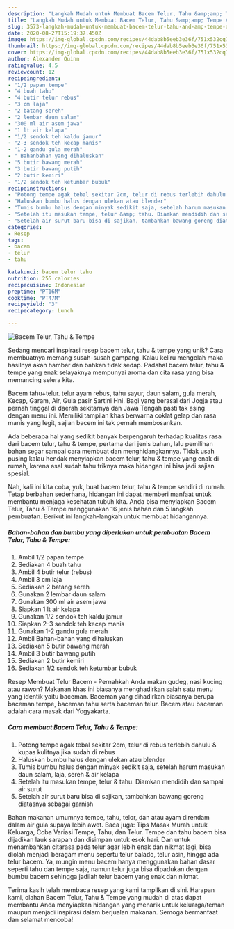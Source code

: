 ```yaml
---
description: "Langkah Mudah untuk Membuat Bacem Telur, Tahu &amp;amp; Tempe Anti Gagal"
title: "Langkah Mudah untuk Membuat Bacem Telur, Tahu &amp;amp; Tempe Anti Gagal"
slug: 3573-langkah-mudah-untuk-membuat-bacem-telur-tahu-and-amp-tempe-anti-gagal
date: 2020-08-27T15:19:37.450Z
image: https://img-global.cpcdn.com/recipes/44dab8b5eeb3e36f/751x532cq70/bacem-telur-tahu-tempe-foto-resep-utama.jpg
thumbnail: https://img-global.cpcdn.com/recipes/44dab8b5eeb3e36f/751x532cq70/bacem-telur-tahu-tempe-foto-resep-utama.jpg
cover: https://img-global.cpcdn.com/recipes/44dab8b5eeb3e36f/751x532cq70/bacem-telur-tahu-tempe-foto-resep-utama.jpg
author: Alexander Quinn
ratingvalue: 4.5
reviewcount: 12
recipeingredient:
- "1/2 papan tempe"
- "4 buah tahu"
- "4 butir telur rebus"
- "3 cm laja"
- "2 batang sereh"
- "2 lembar daun salam"
- "300 ml air asem jawa"
- "1 lt air kelapa"
- "1/2 sendok teh kaldu jamur"
- "2-3 sendok teh kecap manis"
- "1-2 gandu gula merah"
- " Bahanbahan yang dihaluskan"
- "5 butir bawang merah"
- "3 butir bawang putih"
- "2 butir kemiri"
- "1/2 sendok teh ketumbar bubuk"
recipeinstructions:
- "Potong tempe agak tebal sekitar 2cm, telur di rebus terlebih dahulu &amp; kupas kulitnya jika sudah di rebus"
- "Haluskan bumbu halus dengan ulekan atau blender"
- "Tumis bumbu halus dengan minyak sedikit saja, setelah harum masukan daun salam, laja, sereh &amp; air kelapa"
- "Setelah itu masukan tempe, telur &amp; tahu. Diamkan mendidih dan sampai air surut"
- "Setelah air surut baru bisa di sajikan, tambahkan bawang goreng diatasnya sebagai garnish"
categories:
- Resep
tags:
- bacem
- telur
- tahu

katakunci: bacem telur tahu 
nutrition: 255 calories
recipecuisine: Indonesian
preptime: "PT16M"
cooktime: "PT47M"
recipeyield: "3"
recipecategory: Lunch

---
```



![Bacem Telur, Tahu &amp; Tempe](https://img-global.cpcdn.com/recipes/44dab8b5eeb3e36f/751x532cq70/bacem-telur-tahu-tempe-foto-resep-utama.jpg)

Sedang mencari inspirasi resep bacem telur, tahu &amp; tempe yang unik? Cara membuatnya memang susah-susah gampang. Kalau keliru mengolah maka hasilnya akan hambar dan bahkan tidak sedap. Padahal bacem telur, tahu &amp; tempe yang enak selayaknya mempunyai aroma dan cita rasa yang bisa memancing selera kita.

Bacem tahu+telur. telur ayam rebus, tahu sayur, daun salam, gula merah, Kecap, Garam, Air, Gula pasir Sartini Hni. Bagi yang berasal dari Jogja atau pernah tinggal di daerah sekitarnya dan Jawa Tengah pasti tak asing dengan menu ini. Memiliki tampilan khas berwarna coklat gelap dan rasa manis yang legit, sajian bacem ini tak pernah membosankan.

Ada beberapa hal yang sedikit banyak berpengaruh terhadap kualitas rasa dari bacem telur, tahu &amp; tempe, pertama dari jenis bahan, lalu pemilihan bahan segar sampai cara membuat dan menghidangkannya. Tidak usah pusing kalau hendak menyiapkan bacem telur, tahu &amp; tempe yang enak di rumah, karena asal sudah tahu triknya maka hidangan ini bisa jadi sajian spesial.


Nah, kali ini kita coba, yuk, buat bacem telur, tahu &amp; tempe sendiri di rumah. Tetap berbahan sederhana, hidangan ini dapat memberi manfaat untuk membantu menjaga kesehatan tubuh kita. Anda bisa menyiapkan Bacem Telur, Tahu &amp; Tempe menggunakan 16 jenis bahan dan 5 langkah pembuatan. Berikut ini langkah-langkah untuk membuat hidangannya.

<!--inarticleads1-->

##### Bahan-bahan dan bumbu yang diperlukan untuk pembuatan Bacem Telur, Tahu &amp; Tempe:

1. Ambil 1/2 papan tempe
1. Sediakan 4 buah tahu
1. Ambil 4 butir telur (rebus)
1. Ambil 3 cm laja
1. Sediakan 2 batang sereh
1. Gunakan 2 lembar daun salam
1. Gunakan 300 ml air asem jawa
1. Siapkan 1 lt air kelapa
1. Gunakan 1/2 sendok teh kaldu jamur
1. Siapkan 2-3 sendok teh kecap manis
1. Gunakan 1-2 gandu gula merah
1. Ambil  Bahan-bahan yang dihaluskan
1. Sediakan 5 butir bawang merah
1. Ambil 3 butir bawang putih
1. Sediakan 2 butir kemiri
1. Sediakan 1/2 sendok teh ketumbar bubuk


Resep Membuat Telur Bacem - Pernahkah Anda makan gudeg, nasi kucing atau rawon? Makanan khas ini biasanya menghadirkan salah satu menu yang identik yaitu baceman. Baceman yang dihadirkan biasanya berupa baceman tempe, baceman tahu serta baceman telur. Bacem atau baceman adalah cara masak dari Yogyakarta. 

<!--inarticleads2-->

##### Cara membuat Bacem Telur, Tahu &amp; Tempe:

1. Potong tempe agak tebal sekitar 2cm, telur di rebus terlebih dahulu &amp; kupas kulitnya jika sudah di rebus
1. Haluskan bumbu halus dengan ulekan atau blender
1. Tumis bumbu halus dengan minyak sedikit saja, setelah harum masukan daun salam, laja, sereh &amp; air kelapa
1. Setelah itu masukan tempe, telur &amp; tahu. Diamkan mendidih dan sampai air surut
1. Setelah air surut baru bisa di sajikan, tambahkan bawang goreng diatasnya sebagai garnish


Bahan makanan umumnya tempe, tahu, telor, dan atau ayam direndam dalam air gula supaya lebih awet. Baca juga: Tips Masak Murah untuk Keluarga, Coba Variasi Tempe, Tahu, dan Telur. Tempe dan tahu bacem bisa dijadikan lauk sarapan dan disimpan untuk esok hari. Dan untuk menambahkan citarasa pada telur agar lebih enak dan nikmat lagi, bisa diolah menjadi beragam menu sepertu telur balado, telur asin, hingga ada telur bacem. Ya, mungin menu bacem hanya menggunakan bahan dasar seperti tahu dan tempe saja, namun telur juga bisa dipadukan dengan bumbu bacem sehingga jadilah telur bacem yang enak dan nikmat. 

Terima kasih telah membaca resep yang kami tampilkan di sini. Harapan kami, olahan Bacem Telur, Tahu &amp; Tempe yang mudah di atas dapat membantu Anda menyiapkan hidangan yang menarik untuk keluarga/teman maupun menjadi inspirasi dalam berjualan makanan. Semoga bermanfaat dan selamat mencoba!
